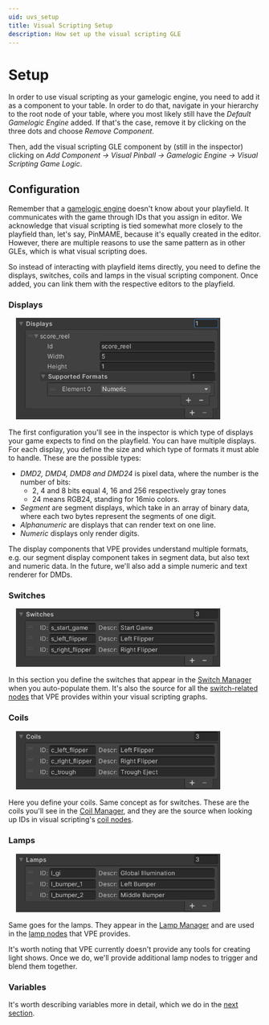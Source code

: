 ```yaml
---
uid: uvs_setup
title: Visual Scripting Setup
description: How set up the visual scripting GLE
---
```


# Setup

In order to use visual scripting as your gamelogic engine, you need to add it as a component to your table. In order to do that, navigate in your hierarchy to the root node of your table, where you most likely still have the *Default Gamelogic Engine* added. If that's the case, remove it by clicking on the three dots and choose *Remove Component*. 

Then, add the visual scripting GLE component by (still in the inspector) clicking on *Add Component -> Visual Pinball -> Gamelogic Engine -> Visual Scripting Game Logic*.

## Configuration

Remember that a [gamelogic engine](xref:gamelogic_engine) doesn't know about your playfield. It communicates with the game through IDs that you assign in editor. We acknowledge that visual scripting is tied somewhat more closely to the playfield than, let's say, PinMAME, because it's equally created in the editor. However, there are multiple reasons to use the same pattern as in other GLEs, which is what visual scripting does.

So instead of interacting with playfield items directly, you need to define the displays, switches, coils and lamps in the visual scripting component. Once added, you can link them with the respective editors to the playfield.

### Displays

<img src="displays.png" width="407" alt="Display Configuration" class="img-responsive pull-right" style="margin-left: 15px"/>

The first configuration you'll see in the inspector is which type of displays your game expects to find on the playfield. You can have multiple displays. For each display, you define the size and which type of formats it must able to handle. These are the possible types:

- *DMD2, DMD4, DMD8 and DMD24* is pixel data, where the number is the number of bits:
  - 2, 4 and 8 bits equal 4, 16 and 256 respectively gray tones
  - 24 means RGB24, standing for 16mio colors.
- *Segment* are segment displays, which take in an array of binary data, where each two bytes represent the segments of one digit.
- *Alphanumeric* are displays that can render text on one line.
- *Numeric* displays only render digits.

The display components that VPE provides understand multiple formats, e.g. our segment display component takes in segment data, but also text and numeric data. In the future, we'll also add a simple numeric and text renderer for DMDs.

### Switches

<img src="switches.png" width="407" alt="Switch Definitions" class="img-responsive pull-right" style="margin-left: 15px"/>

In this section you define the switches that appear in the [Switch Manager](xref:switch_manager) when you auto-populate them. It's also the source for all the [switch-related nodes](xref:uvs_node_reference#switches) that VPE provides within your visual scripting graphs.

### Coils

<img src="coils.png" width="407" alt="Coil Definitions" class="img-responsive pull-right" style="margin-left: 15px"/>

Here you define your coils. Same concept as for switches. These are the coils you'll see in the [Coil Manager](xref:coil_manager), and they are the source when looking up IDs in visual scripting's [coil nodes](xref:uvs_node_reference#coils).

### Lamps

<img src="lamps.png" width="407" alt="Lamp Definitions" class="img-responsive pull-right" style="margin-left: 15px"/>

Same goes for the lamps. They appear in the [Lamp Manager](xref:lamp_manager) and are used in the [lamp nodes](xref:uvs_node_reference#lamps) that VPE provides.

It's worth noting that VPE currently doesn't provide any tools for creating light shows. Once we do, we'll provide additional lamp nodes to trigger and blend them together.

### Variables

It's worth describing variables more in detail, which we do in the [next section](xref:uvs_variables).